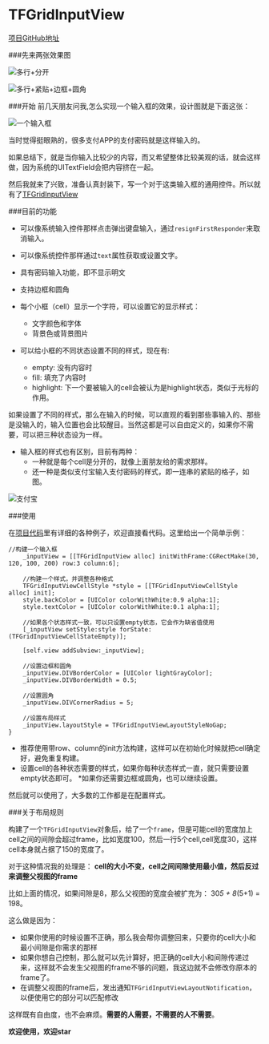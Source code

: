 # TFGridInputView
[项目GitHub地址](https://github.com/ToFind1991/TFGridInputView)

###先来两张效果图

![多行+分开](http://upload-images.jianshu.io/upload_images/624048-192086ff8ed6f774.PNG?imageMogr2/auto-orient/strip%7CimageView2/2/w/1240)

![多行+紧贴+边框+圆角](http://upload-images.jianshu.io/upload_images/624048-3045749970e3dd28.PNG?imageMogr2/auto-orient/strip%7CimageView2/2/w/1240)

###开始
前几天朋友问我,怎么实现一个输入框的效果，设计图就是下面这张：

![一个输入框](http://upload-images.jianshu.io/upload_images/624048-b11e1fd613cd60dc.png?imageMogr2/auto-orient/strip%7CimageView2/2/w/1240)

当时觉得挺眼熟的，很多支付APP的支付密码就是这样输入的。

如果总结下，就是当你输入比较少的内容，而又希望整体比较美观的话，就会这样做，因为系统的UITextField会把内容挤在一起。

然后我就来了兴致，准备认真封装下，写一个对于这类输入框的通用控件。所以就有了[TFGridInputView](https://github.com/ToFind1991/TFGridInputView)

###目前的功能

* 可以像系统输入控件那样点击弹出键盘输入，通过`resignFirstResponder`来取消输入。

* 可以像系统控件那样通过`text`属性获取或设置文字。

* 具有密码输入功能，即不显示明文

* 支持边框和圆角

* 每个小框（cell）显示一个字符，可以设置它的显示样式：
  * 文字颜色和字体
  * 背景色或背景图片
* 可以给小框的不同状态设置不同的样式，现在有:
  * empty: 没有内容时
  * fill: 填充了内容时
  * highlight: 下一个要被输入的cell会被认为是highlight状态，类似于光标的作用。

如果设置了不同的样式，那么在输入的时候，可以直观的看到那些事输入的、那些是没输入的，输入位置也会比较醒目。当然这都是可以自由定义的，如果你不需要，可以把三种状态设为一样。

* 输入框的样式也有区别，目前有两种：
  * 一种就是每个cell是分开的，就像上面朋友给的需求那样。
  * 还一种是类似支付宝输入支付密码的样式，即一连串的紧贴的格子，如图。

![支付宝](http://upload-images.jianshu.io/upload_images/624048-3685ae22d06f6400.PNG?imageMogr2/auto-orient/strip%7CimageView2/2/w/1240)

###使用

在[项目代码](https://github.com/ToFind1991/TFGridInputView)里有详细的各种例子，欢迎直接看代码。这里给出一个简单示例：
```
//构建一个输入框
    _inputView = [[TFGridInputView alloc] initWithFrame:CGRectMake(30, 120, 100, 200) row:3 column:6];
    
    //构建一个样式，并调整各种格式
    TFGridInputViewCellStyle *style = [[TFGridInputViewCellStyle alloc] init];
    style.backColor = [UIColor colorWithWhite:0.9 alpha:1];
    style.textColor = [UIColor colorWithWhite:0.1 alpha:1];
    
    //如果各个状态样式一致，可以只设置empty状态，它会作为缺省值使用
    [_inputView setStyle:style forState:(TFGridInputViewCellStateEmpty)];
    
    [self.view addSubview:_inputView];
    
    //设置边框和圆角
    _inputView.DIVBorderColor = [UIColor lightGrayColor];
    _inputView.DIVBorderWidth = 0.5;
    
    //设置圆角
    _inputView.DIVCornerRadius = 5;
    
    //设置布局样式
    _inputView.layoutStyle = TFGridInputViewLayoutStyleNoGap;
}
```
* 推荐使用带row、column的init方法构建，这样可以在初始化时候就把cell确定好，避免重复构建。
* 设置cell的各种状态需要的样式，如果你每种状态样式一直，就只需要设置empty状态即可。
*如果你还需要边框或圆角，也可以继续设置。

然后就可以使用了，大多数的工作都是在配置样式。

###关于布局规则

构建了一个`TFGridInputView`对象后，给了一个`frame`，但是可能cell的宽度加上cell之间的间隙会超过frame，比如宽度100，然后一行5个cell,cell宽度30，这样cell本身就占据了150的宽度了。

对于这种情况我的处理是：
**cell的大小不变，cell之间间隙使用最小值，然后反过来调整父视图的frame**

比如上面的情况，如果间隙是8，那么父视图的宽度会被扩充为：
30*5 + 8*(5+1) = 198。

这么做是因为：
* 如果你使用的时候设置不正确，那么我会帮你调整回来，只要你的cell大小和最小间隙是你需求的那样
* 如果你想自己控制，那么就可以先计算好，把正确的cell大小和间隙传递过来，这样就不会发生父视图的frame不够的问题，我这边就不会修改你原本的frame了。
* 在调整父视图的frame后，发出通知`TFGridInputViewLayoutNotification`，以便使用它的部分可以匹配修改

这样既有自由度，也不会麻烦。**需要的人需要，不需要的人不需要**。

**欢迎使用，欢迎star**
